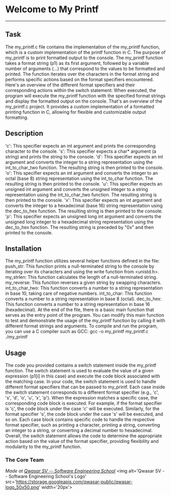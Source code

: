 # Welcome to My Printf
***

## Task

The my_printf.c file contains the implementation of the my_printf function, which is a custom implementation of the printf function in C. 
The purpose of my_printf is to print formatted output to the console.
The my_printf function takes a format string (p1) as its first argument, followed by a variable number of arguments (...) 
that correspond to the values to be formatted and printed. The function iterates over the characters in the format string 
and performs specific actions based on the format specifiers encountered.
Here's an overview of the different format specifiers and their corresponding actions within the switch statement:
When executed, the program will execute the my_printf function with the specified format strings and display the formatted output on the console.
That's an overview of the my_printf.c project. It provides a custom implementation of a formatted printing function in C, allowing for flexible and customizable output formatting.

## Description

'c': This specifier expects an int argument and prints the corresponding character to the console.
's': This specifier expects a char* argument (a string) and prints the string to the console.
'd': This specifier expects an int argument and converts the integer to a string representation using the int_to_char_two function. The resulting string is then printed to the console.
'o': This specifier expects an int argument and converts the integer to an octal (base 8) string representation using the int_to_char function. The resulting string is then printed to the console.
'u': This specifier expects an unsigned int argument and converts the unsigned integer to a string representation using the int_to_char_two function. The resulting string is then printed to the console.
'x': This specifier expects an int argument and converts the integer to a hexadecimal (base 16) string representation using the dec_to_hex function. The resulting string is then printed to the console.
'p': This specifier expects an unsigned long int argument and converts the unsigned long integer to a hexadecimal string representation using the dec_to_hex function. The resulting string is preceded by "0x" and then printed to the console.

## Installation

The my_printf function utilizes several helper functions defined in the file:
push_str: This function prints a null-terminated string to the console by iterating over its characters and using the write function from <unistd.h>.
my_strlen: This function calculates the length of a null-terminated string.
my_reverse: This function reverses a given string by swapping characters.
int_to_char_two: This function converts a number to a string representation in base 10, taking care of negative numbers.
int_to_char: This function converts a number to a string representation in base 8 (octal).
dec_to_hex: This function converts a number to a string representation in base 16 (hexadecimal).
At the end of the file, there is a basic main function that serves as the entry point of the program. You can modify this main function to test and demonstrate the usage of the my_printf function by calling it with different format strings and arguments.
To compile and run the program, you can use a C compiler such as GCC: gcc -o my_printf my_printf.c
./my_printf

## Usage

The code you provided contains a switch statement inside the my_printf function. 
The switch statement is used to evaluate the value of a given expression (p1[i] in this case) 
and execute the code block associated with the matching case.
In your code, the switch statement is used to handle different format specifiers that can be passed to my_printf. 
Each case inside the switch statement corresponds to a different format specifier (e.g., 'c', 's', 'd', 'o', 'u', 'x', 'p'). 
When the expression matches a specific case, the corresponding code block is executed.
For example, if the format specifier is 'c', the code block under the case 'c' will be executed. 
Similarly, for the format specifier 's', the code block under the case 's' will be executed, and so on.
Each case block contains specific code to handle the respective format specifier, such as printing a character, 
printing a string, converting an integer to a string, or converting a decimal number to hexadecimal.
Overall, the switch statement allows the code to determine the appropriate action based on the value of the format specifier, 
providing flexibility and modularity to the my_printf function.


### The Core Team


<span><i>Made at <a href='https://qwasar.io'>Qwasar SV -- Software Engineering School</a></i></span>
<span><img alt='Qwasar SV -- Software Engineering School's Logo' src='https://storage.googleapis.com/qwasar-public/qwasar-logo_50x50.png' width='20px'></span>
